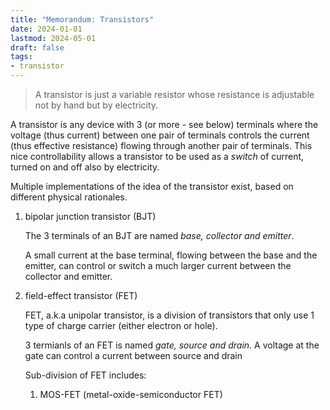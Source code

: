 ```yaml
---
title: "Memorandum: Transistors"
date: 2024-01-01
lastmod: 2024-05-01
draft: false
tags:
- transistor
---
```


> A transistor is just a variable resistor whose resistance is adjustable not by hand but by electricity.

A transistor is any device with 3 (or more - see below) terminals where the voltage (thus current) between one pair of terminals controls the current (thus effective resistance) flowing through another pair of terminals. This nice controllability allows a transistor to be used as a *switch* of current, turned on and off also by electricity.

Multiple implementations of the idea of the transistor exist, based on different physical rationales.

1. bipolar junction transistor (BJT)

    The 3 terminals of an BJT are named *base, collector and emitter*.

    A small current at the base terminal, flowing between the base and the emitter, can control or switch a much larger current between the collector and emitter.

2. field-effect transistor (FET)

    FET, a.k.a unipolar transistor, is a division of transistors that only use 1 type of charge carrier (either electron or hole).

    3 termianls of an FET is named *gate, source and drain*.
    A voltage at the gate can control a current between source and drain
    
    Sub-division of FET includes:
    1. MOS-FET (metal-oxide-semiconductor FET)
